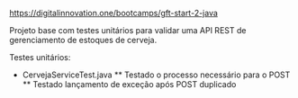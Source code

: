 https://digitalinnovation.one/bootcamps/gft-start-2-java

Projeto base com testes unitários para validar uma API REST de gerenciamento de estoques de cerveja.

Testes unitários:

* CervejaServiceTest.java
** Testado o processo necessário para o POST
** Testado lançamento de exceção após POST duplicado
